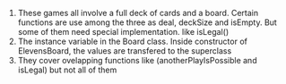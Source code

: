 1. These games all involve a full deck of cards and a board. Certain functions are use among the three as deal, deckSize and isEmpty. But some of them need special implementation. like isLegal()
2. The instance variable in the Board class. Inside constructor of ElevensBoard, the values are transfered to the superclass
3. They cover ovelapping functions like (anotherPlayIsPossible and isLegal) but not all of them

